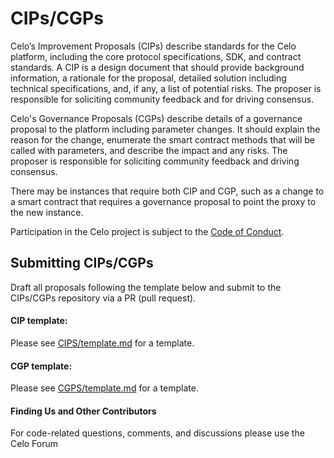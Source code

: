 # CIPs/CGPs

Celo’s Improvement Proposals (CIPs) describe standards for the Celo platform, including the core protocol specifications, SDK, and contract standards. A CIP is a design document that should provide background information, a rationale for the proposal, detailed solution including technical specifications, and, if any, a list of potential risks. The proposer is responsible for soliciting community feedback and for driving consensus.

Celo's Governance Proposals (CGPs) describe details of a governance proposal to the platform including parameter changes.  It should explain the reason for the change, enumerate the smart contract methods that will be called with parameters, and describe the impact and any risks.  The proposer is responsible for soliciting community feedback and driving consensus.

There may be instances that require both CIP and CGP, such as a change to a smart contract that requires a governance proposal to point the proxy to the new instance.

Participation in the Celo project is subject to the [Code of Conduct](https://celo.org/code-of-conduct).

## Submitting CIPs/CGPs
Draft all proposals following the template below and submit to the CIPs/CGPs repository via a PR (pull request).

#### CIP template: ####

Please see [CIPS/template.md](CIPs/cip-template.md) for a template.

#### CGP template: ####

Please see [CGPS/template.md](CGPs/template.md) for a template.

#### Finding Us and Other Contributors ####
For code-related questions, comments, and discussions please use the Celo Forum
